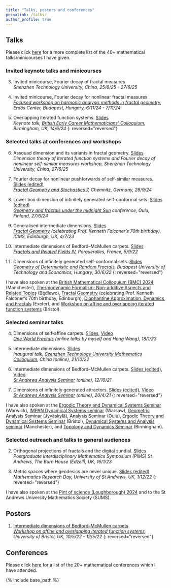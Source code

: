 ```yaml
---
title: "Talks, posters and conferences"
permalink: /talks/
author_profile: true
---
```



## Talks 

Please click [here](https://amlan-banaji.github.io/files/BanajiTalks.pdf) for a more complete list of the 40+ mathematical talks/minicourses I have given.  

### Invited keynote talks and minicourses  

3. Invited minicourse, Fourier decay of fractal measures  
*Shenzhen Technology University, China, 25/6/25 - 27/6/25*

2. Invited minicourse, Fourier decay for nonlinear fractal measures  
*[Focused workshop on harmonic analysis methods in fractal geometry](https://erdoscenter.renyi.hu/events/focused-workshop-harmonic-analysis-methods-fractal-geometry), Erdős Center, Budapest, Hungary, 6/11/24 - 7/11/24*  

1. Overlapping iterated function systems. [Slides](https://amlan-banaji.github.io/files/BECMC2024.pdf)  
*Keynote talk, [British Early Career Mathematicians' Colloquium](https://web.mat.bham.ac.uk/BYMC/), Birmingham, UK, 14/6/24*
{: reversed="reversed"}

### Selected talks at conferences and workshops  

6. Assouad dimension and its variants in fractal geometry. [Slides](https://amlan-banaji.github.io/files/BanajiShenzhen2025.pdf)  
*Dimension theory of iterated function systems and Fourier decay of nonlinear self-similar measures workshop, Shenzhen Technology University, China, 27/6/25*

5. Fourier decay for nonlinear pushforwards of self-similar measures. [Slides (edited)](https://amlan-banaji.github.io/files/Chemnitz2024.pdf)  
*[Fractal Geometry and Stochastics 7](https://www.tu-chemnitz.de/mathematik/stochastik/fgs7/index.html), Chemnitz, Germany, 26/9/24*

4. Lower box dimension of infinitely generated self-conformal sets. [Slides (edited)](https://amlan-banaji.github.io/files/Oulu2024.pdf)  
*[Geometry and fractals under the midnight Sun](https://midnightsun2024.gitlab.io/) conference, Oulu, Finland, 27/6/24*

3. Generalised intermediate dimensions. [Slides](https://amlan-banaji.github.io/files/Edinburgh2023.pdf)  
*[Fractal Geometry](https://www.icms.org.uk/workshops/2023/fractal-geometry) (celebrating Prof. Kenneth Falconer’s 70th birthday), ICMS, Edinburgh, UK, 4/7/23*

2. Intermediate dimensions of Bedford–McMullen carpets. [Slides](https://amlan-banaji.github.io/files/Porquerolles2022.pdf)  
*[Fractals and Related Fields IV](https://farf4.math.cnrs.fr/), Porquerolles, France, 5/9/22*

1. Dimensions of infinitely generated self-conformal sets. [Slides](https://amlan-banaji.github.io/files/Budapest2022.pdf)  
*[Geometry of Deterministic and Random Fractals](https://simon60.math.bme.hu/), Budapest University of Technology and Economics, Hungary, 30/6/22*
{: reversed="reversed"}

I have also spoken at the [British Mathematical Colloquium (BMC) 2024](https://sites.google.com/view/bmc2024/workshops/ergodic-theory) (Manchester), [Thermodynamic Formalism: Non-additive Aspects and Related Topics](https://www.impan.pl/en/activities/banach-center/conferences/23-thermoform) (Będlewo), [Fractal Geometry](https://www.icms.org.uk/workshops/2023/fractal-geometry) (celebrating Prof. Kenneth Falconer’s 70th birthday, Edinburgh), [Diophantine Approximation, Dynamics, and Fractals](https://sites.google.com/view/diophantine-exeter-june-2023/home) (Exeter), and [Workshop on affine and overlapping iterated function systems](https://www.troscheit.eu/workshop2022/index.html) (Bristol). 


### Selected seminar talks  

4. Dimensions of self-affine carpets. [Slides](https://amlan-banaji.github.io/files/OneWorld2023.pdf), [Video](https://www.youtube.com/watch?v=Q0SO3bzPMHI)  
*[One World Fractals](https://www.oneworldfractals.org/past/owf20230118/) (online talks by myself and Hong Wang), 18/1/23*

3. Intermediate dimensions. [Slides](https://amlan-banaji.github.io/files/Shenzhen2022.pdf)  
*Inaugural talk, [Szenzhen Technology University Mathematics Colloquium](https://bdi.sztu.edu.cn/info/1345/5449.htm?fbclid=IwAR24TwwWZpz-LjUtDVF4E49awaOp44hBmeUaLuShGPFC1-F0RLac02d1_as), China (online), 21/10/22*

2. Intermediate dimensions of Bedford–McMullen carpets. [Slides (edited)](https://amlan-banaji.github.io/files/BedfordAnalysisSeminar.pdf), [Video](https://www.youtube.com/watch?v=hoHdg71ycqs)  
*[St Andrews Analysis Seminar](https://sta-analysis.github.io/archive/) (online), 12/10/21*

1. Dimensions of infinitely generated attractors. [Slides (edited)](https://amlan-banaji.github.io/files/AnalysisSeminarApril2021.pdf), [Video](https://www.youtube.com/watch?v=KL6q4UNnVEk)  
*[St Andrews Analysis Seminar](https://sta-analysis.github.io/archive/) (online), 20/4/21*
{: reversed="reversed"}

I have also spoken at the [Ergodic Theory and Dynamical Systems Seminar](https://warwick.ac.uk/fac/sci/maths/research/events/seminars/areas/dynamics/) (Warwick), [IMPAN Dynamical Systems seminar](https://sites.google.com/impan.pl/dynamical-systems/seminar/archive-of-past-seminars-2003?authuser=0) (Warsaw), [Geometric Analysis Seminar](https://www.jyu.fi/en/events/geometric-analysis-seminar-amlan-banaji-loughborough-university) (Jyväskylä), [Analysis Seminar](https://www.oulu.fi/en/events/oulu-analysis-seminar) (Oulu), [Ergodic Theory and Dynamical Systems Seminar](https://www.bristolmathsresearch.org/seminar/amlan-banaji/) (Bristol), [Dynamical Systems and Analysis seminar](https://events.manchester.ac.uk/event/event:esz-m1nz25k7-nrgwyh/dynamical-systems-and-analysis-seminar-amlan-banaji) (Manchester), and [Topology and Dynamics Seminar](https://www.birmingham.ac.uk/research/activity/mathematics/topology-dynamics/topology-seminar.aspx) (Birmingham). 


### Selected outreach and talks to general audiences 

2. Orthogonal projections of fractals and the digital sundial. [Slides](https://amlan-banaji.github.io/files/Burn2023.pdf)  
*Postgraduate Interdisciplinary Mathematics Symposium (PIMS) St Andrews, The Burn House (Edzell), UK, 16/1/23*

1. Metric spaces where geodesics are never unique. [Slides (edited)](https://amlan-banaji.github.io/files/Geodesics2022.pdf)  
*Mathematics Research Day, University of St Andrews, UK, 1/12/22*
{: reversed="reversed"}

I have also spoken at the [Pint of science (Loughborough) 2024](https://pintofscience.co.uk/event/cosmos-unveiled) and to the St Andrews University Mathematics Society (SUMS). 

## Posters

1. [Intermediate dimensions of Bedford–McMullen carpets](https://amlan-banaji.github.io/files/BristolCarpetsPoster.pdf)  
*[Workshop on affine and overlapping iterated function systems](https://www.troscheit.eu/workshop2022/index.html), University of Bristol, UK, 10/5/22 - 12/5/22*
{: reversed="reversed"}

## Conferences 

Please click [here](https://amlan-banaji.github.io/files/BanajiConferences.pdf) for a list of the 20+ mathematical conferences which I have attended. 


{% include base_path %}
